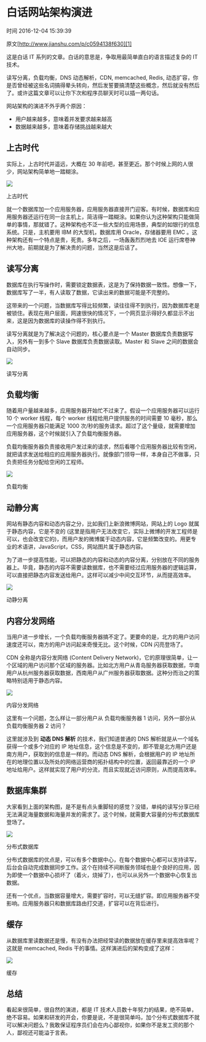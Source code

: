 # 白话网站架构演进

 时间 2016-12-04 15:39:39  

原文[http://www.jianshu.com/p/c0594138f630][1]


这是白话 IT 系列的文章。白话的意思是，争取用最简单直白的语言描述复杂的 IT 技术。

读写分离，负载均衡，DNS 动态解析，CDN, memcached, Redis, 动态扩容，你是否曾经被这些名词搞得晕头转向，然后发誓要搞清楚这些概念，然后就没有然后了。或许这篇文章可以让你下次和程序员聊天时可以插一两句话。

网站架构的演进不外乎两个原因：

* 用户越来越多，意味着并发要求越来越高
* 数据越来越多，意味着存储挑战越来越大

## 上古时代

实际上，上古时代并遥远，大概在 30 年前吧，甚至更近。那个时候上网的人很少，网站架构简单地一踏糊涂。

![][5]

上古时代

就一个数据库加一个应用服务器，应用服务器直接开门迎客。有时候，数据库和应用服务器还运行在同一台主机上，简洁得一踏糊涂。如果你认为这种架构只能做简单的事情，那就错了。这种架构也不泛一些大型的应用场景，典型的如银行的信息系统。只是，主机要用 IBM 的大型机，数据库用 Oracle，存储器要用 EMC 。这种架构还有一个特点是贵，死贵。多年之后，一场轰轰烈烈地去 IOE 运行席卷神州大地，前期就是为了解决贵的问题，当然这是后话了。

## 读写分离

数据库在执行写操作时，需要锁定数据表，这是为了保持数据一致性。想像一下，数据库写了一半，有人读取了数据，它读出来的数据可能是不完整的。

这带来的一个问题，当数据库写得比较频繁，读往往得不到执行，因为数据库老是被锁住。表现在用户层面，网速很快的情况下，一个网页显示得好久都显示不出来，这是因为数据库的读操作得不到执行。

读写分离就是为了解决这个问题的，核心要点是一个 Master 数据库负责数据写入，另外有一到多个 Slave 数据库负责数据读取。Master 和 Slave 之间的数据会自动同步。

![][6]

读写分离

## 负载均衡

随着用户量越来越多，应用服务器开始忙不过来了。假设一个应用服务器可以运行 10 个 worker 线程，每个 worker 线程给用户提供服务的时间需要 10 毫秒，那么一个应用服务器只能满足 1000 次/秒的服务请求。超过了这个量级，就需要增加应用服务器，这个时候就引入了负载均衡服务器。

负载均衡服务器负责接收用户发过来的请求，然后看哪个应用服务器比较有空闲，就把请求发送给相应的应用服务器执行。就像部门领导一样，本身自己不做事，只负责把任务分配给空闲的工程师。

![][7]

负载均衡

## 动静分离

网站有静态内容和动态内容之分，比如我们上新浪微博网站，网站上的 Logo 就属于静态内容，它是不变的 (这里是指用户无法改变它，实际上微博的开发工程师是可以，也会改变它的)，而用户发的微博属于动态内容，它是频繁改变的。用更专业的术语讲，JavaScript，CSS，网站图片属于静态内容。

为了进一步提高性能，可以把静态的内容和动态的内容分离，分别放在不同的服务器上。毕竟，静态的内容不需要读数据库，也不需要经过应用服务器的逻辑运算，可以直接把静态内容发送给用户。这样可以减少中间交互环节，从而提高效率。

![][8]

动静分离

## 内容分发网络

当用户进一步增长，一个负载均衡服务器搞不定了。更要命的是，北方的用户访问速度还可以，南方的用户访问起来奇慢无比。这个时候，CDN 闪亮登场了。

CDN 全称是内容分发网络 (Content Delivery Network)，它的原理很简单，让一个区域的用户访问那个区域的服务器。比如北方用户从青岛服务器获取数据，华南用户从杭州服务器获取数据，西南用户从广州服务器获取数据。这种分而治之的策略特别适用于静态内容。

![][9]

内容分发网络

这里有一个问题，怎么样让一部分用户从 负载均衡服务器 1 访问，另外一部分从 负载均衡服务器 2 访问？ 

这里就涉及到 **动态 DNS 解析** 的技术，我们知道普通的 DNS 解析就是从一个域名获得一个或多个对应的 IP 地址信息，这个信息是不变的，即不管是北方用户还是南方用户，获取到的信息是一样的。而动态 DNS 解析，会根据用户的 IP 地址所在的地理位置以及所处的网络运营商的拓扑结构中的位置，返回最靠近的一个 IP 地址给用户。这样就实现了用户的分流，而且实现就近访问原则，从而提高效率。 

## 数据库集群

大家看到上面的架构图，是不是有点头重脚轻的感觉？没错，单纯的读写分享已经无法满足海量数据和海量并发的需求了。这个时候，就需要大容量的分布式数据库登场了。

![][10]

分布式数据库

分布式数据库的优点是，可以有多个数据中心，在每个数据中心都可以支持读写，后台会自动完成数据同步工作。这个在持续不间断服务领域也是个良好的应用，因为即使一个数据中心损坏了（着火，烧掉了），也可以从另外一个数据中心恢复出数据。

还有一个优点，当数据容量增大，需要扩容时，可以无缝扩容。即应用服务器不受影响。应用服务器只和数据库路由打交道，扩容可以在背后进行。

## 缓存

从数据库里读数据还是慢，有没有办法把经常读的数据放在缓存里来提高效率呢？这就是 memcached, Redis 干的事情。这样演进后的架构变成了这样：

![][11]

缓存

## 总结

看起来很简单，很自然的演进，都是 IT 技术人员数十年努力的结果，绝不简单，绝不容易。如果和研发的开会，你要是说，不是很简单吗，加个分布式数据库不就可以解决问题么？我敢保证程序员们会在内心鄙视你，如果你不是发工资的那个人，鄙视还可能溢于言表。


[1]: http://www.jianshu.com/p/c0594138f630
[5]: ./img/fEZFn2f.png
[6]: ./img/VF3aY3n.png
[7]: ./img/q2Afmym.png
[8]: ./img/mArqUjV.png
[9]: ./img/IFRvumy.png
[10]: ./img/A3YvyaI.png
[11]: ./img/riMR3yF.png